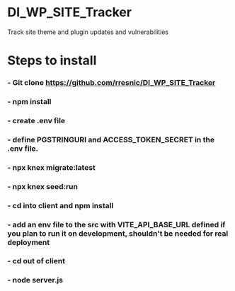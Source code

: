 # DI_WP_SITE_Tracker

Track site theme and plugin updates and vulnerabilities

# Steps to install

### - Git clone https://github.com/rresnic/DI_WP_SITE_Tracker

### - npm install

### - create .env file

### - define PGSTRINGURI and ACCESS_TOKEN_SECRET in the .env file.

### - npx knex migrate:latest

### - npx knex seed:run

### - cd into client and npm install

### - add an env file to the src with VITE_API_BASE_URL defined if you plan to run it on development, shouldn't be needed for real deployment

### - cd out of client

### - node server.js
